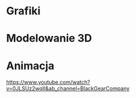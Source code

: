 
# Grafiki



# Modelowanie 3D



# Animacja

https://www.youtube.com/watch?v=0JLSUz2wqII&ab_channel=BlackGearCompany
